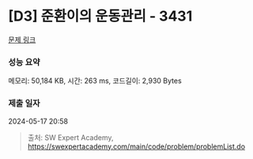 # [D3] 준환이의 운동관리 - 3431 

[문제 링크](https://swexpertacademy.com/main/code/problem/problemDetail.do?contestProbId=AWE_ZXcqAAMDFAV2) 

### 성능 요약

메모리: 50,184 KB, 시간: 263 ms, 코드길이: 2,930 Bytes

### 제출 일자

2024-05-17 20:58



> 출처: SW Expert Academy, https://swexpertacademy.com/main/code/problem/problemList.do